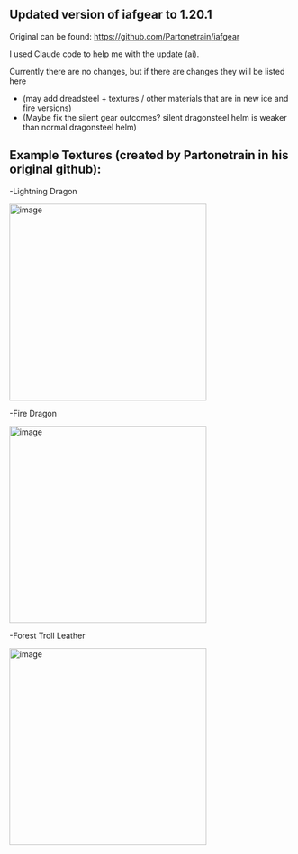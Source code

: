 ## Updated version of iafgear to 1.20.1

Original can be found: https://github.com/Partonetrain/iafgear

I used Claude code to help me with the update (ai).

Currently there are no changes, but if there are changes they will be listed here

- (may add dreadsteel + textures / other materials that are in new ice and fire versions)
- (Maybe fix the silent gear outcomes? silent dragonsteel helm is weaker than normal dragonsteel helm)

## Example Textures (created by Partonetrain in his original github):

-Lightning Dragon

<img width="350" alt="image" src="https://github.com/user-attachments/assets/af003947-18e3-4541-9bb8-a1fab9de1a1d" />

-Fire Dragon

<img width="350" alt="image" src="https://github.com/user-attachments/assets/5cac4d11-4dff-42e7-b033-adc7b721383c" />

-Forest Troll Leather

<img width="350" alt="image" src="https://github.com/user-attachments/assets/caa121f8-e63c-4007-8d8b-2d61183104de" />
